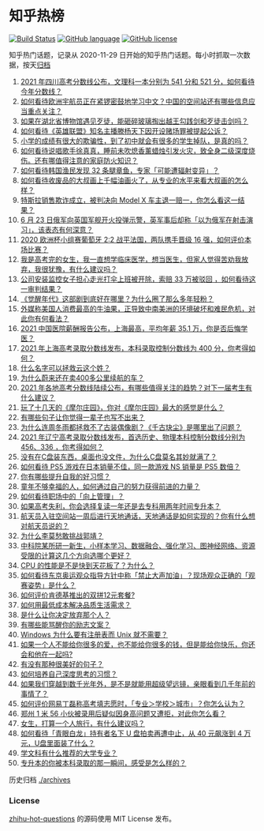 # 知乎热榜
[![Build Status](https://github.com/ToWeLong/zhihu-hot-questions/workflows/CI/badge.svg)](https://github.com/ToWeLong/zhihu-hot-questions/actions)
[![GitHub language](https://img.shields.io/badge/language-golang-orange.svg)](https://golang.org/)
[![GitHub license](https://img.shields.io/github/license/ToWeLong/zhihu-hot-questions)](https://github.com/ToWeLong/zhihu-hot-questions/blob/main/LICENSE)

知乎热门话题，记录从 2020-11-29 日开始的知乎热门话题。每小时抓取一次数据，按天[归档](./archives)

<!-- BEGIN -->

1. [2021 年四川高考分数线公布，文理科一本分别为 541 分和 521 分，如何看待今年分数线？](https://www.zhihu.com/question/466835029)
1. [如何看待欧洲宇航员正在紧锣密鼓地学习中文？中国的空间站还有哪些信息应当重点关注？](https://www.zhihu.com/question/466521697)
1. [如果在湖北省博物馆遇见歹徒，能砸碎玻璃掏出越王勾践剑和歹徒击剑吗？](https://www.zhihu.com/question/466117995)
1. [如何看待《英雄联盟》知名主播滕杨天下因开设赌场罪被提起公诉？](https://www.zhihu.com/question/464376334)
1. [小学的成绩有很大的欺骗性，到了初中就会有很多的学生掉队，是真的吗？](https://www.zhihu.com/question/433616847)
1. [如何看待说唱歌手徐真真，睡前未吹熄香薰蜡烛引发火灾，致全身二级深度烧伤。还有哪值得注意的家庭防火知识？](https://www.zhihu.com/question/466504088)
1. [如何看待韩国渔民发现 32 条腿章鱼，专家「可能遭辐射变异」？](https://www.zhihu.com/question/466878537)
1. [如何看待收废品的大叔画上千幅油画火了，从专业的水平来看大叔画的怎么样？](https://www.zhihu.com/question/466839329)
1. [特斯拉销售欺诈成立，被判决向 Model X 车主退一赔一，你怎么看这一结果？](https://www.zhihu.com/question/466355841)
1. [6 月 23 日俄军向英国军舰开火投弹示警，英军事后却称「以为俄军在射击演习」，该表态有何深意？](https://www.zhihu.com/question/466882658)
1. [2020 欧洲杯小组赛葡萄牙 2:2 战平法国，两队携手晋级 16 强，如何评价本场比赛？](https://www.zhihu.com/question/466781763)
1. [我是高考完的女生，我一直想学临床医学，想当医生，但家人觉得苦劝我放弃，我很犹豫，有什么建议吗？](https://www.zhihu.com/question/465870397)
1. [公司安装监控女子担心走光打伞上班被开除，索赔 33 万被驳回 ，如何看待这一审判结果？](https://www.zhihu.com/question/466782388)
1. [《觉醒年代》这部剧到底好在哪里？为什么圈了那么多年轻粉？](https://www.zhihu.com/question/459410613)
1. [外媒称美国人消费最高的牛油果，正导致中南美洲的环境破坏和难民危机，对此你有何看法？](https://www.zhihu.com/question/466723204)
1. [2021 中国医院薪酬报告公布，上海最高，平均年薪 35.1 万，你是否后悔学医？](https://www.zhihu.com/question/466745043)
1. [2021 年上海高考录取分数线发布，本科录取控制分数线为 400 分，你考得如何？](https://www.zhihu.com/question/466830077)
1. [什么名字可以拯救云这个姓？](https://www.zhihu.com/question/374976506)
1. [为什么蔚来还在卖400多公里续航的车？](https://www.zhihu.com/question/465399311)
1. [2021 年各地高考分数线陆续公布，有哪些值得关注的趋势？对下一届考生有什么建议？](https://www.zhihu.com/question/466694791)
1. [玩了十几天的《摩尔庄园》，你对《摩尔庄园》最大的感觉是什么？](https://www.zhihu.com/question/465468791)
1. [有哪些句子让你觉得一辈子也写不出来？](https://www.zhihu.com/question/452901323)
1. [为什么连周冬雨都拯救不了古装偶像剧？《千古玦尘》是哪里出了问题？](https://www.zhihu.com/question/465674599)
1. [2021 年辽宁高考录取分数线发布，首选历史、物理本科控制分数线分别为 456、336 ，你考得如何？](https://www.zhihu.com/question/466830812)
1. [没有在C盘装东西，桌面也没文件，为什么C盘莫名其妙就满了？](https://www.zhihu.com/question/456677257)
1. [如何看待 PS5 游戏在日本销量不佳，同一款游戏 NS 销量是 PS5 数倍？](https://www.zhihu.com/question/466531473)
1. [你有哪些提升自我的好习惯？](https://www.zhihu.com/question/362989562)
1. [童年不够幸福的人，如何通过自己的努力获得前进的力量？](https://www.zhihu.com/question/465576258)
1. [如何看待职场中的「向上管理」？](https://www.zhihu.com/question/317938538)
1. [如果高考失利，你会选择复读一年还是去专科用两年时间专升本？](https://www.zhihu.com/question/328514956)
1. [航天员入驻空间站一周后进行天地通话，天地通话是如何实现的？你有什么想对航天员说的？](https://www.zhihu.com/question/466697140)
1. [为什么李莫愁敢挑战郭靖？](https://www.zhihu.com/question/465518635)
1. [中科院某所研一新生，小样本学习、数据融合、强化学习、图神经网络、资源受限的计算这几个方向选哪个更好？](https://www.zhihu.com/question/464363782)
1. [CPU 的性能是不是快到天花板了？为什么？](https://www.zhihu.com/question/376567574)
1. [如何看待东京奥运观众指导方针中称「禁止大声加油」？现场观众正确的「观赛姿势」是什么？](https://www.zhihu.com/question/466962170)
1. [如何评价肯德基推出的双拼12元套餐?](https://www.zhihu.com/question/466259792)
1. [如何用最低成本解决品质生活需求？](https://www.zhihu.com/question/463153736)
1. [是什么让你决定放弃那个人？](https://www.zhihu.com/question/392671085)
1. [有哪些能骂醒你的励志文案？](https://www.zhihu.com/question/460383067)
1. [Windows 为什么要有注册表而 Unix 就不需要？](https://www.zhihu.com/question/20443070)
1. [如果一个人不能给你很多的爱，也不能给你很多的钱，但是能给你快乐，你还会和他在一起吗?](https://www.zhihu.com/question/458007669)
1. [有没有那种很美好的句子？](https://www.zhihu.com/question/455376898)
1. [如何培养自己深度思考的习惯？](https://www.zhihu.com/question/290935221)
1. [如果我们穿越到数千光年外，是不是就能用超级望远镜，亲眼看到几千年前的事情了？](https://www.zhihu.com/question/429699064)
1. [如何评价网易丁磊称高考填志愿时，「专业＞学校＞城市」？你怎么认为？](https://www.zhihu.com/question/466700024)
1. [郑州 1 米 56 小伙被录用后疑似因身高问题又遭拒，对此你怎么看？](https://www.zhihu.com/question/466582127)
1. [女生，打算一个人旅行，有什么建议吗？](https://www.zhihu.com/question/464649954)
1. [如何看待「青眼白龙」持有者名下 U 盘拍卖再遭中止，从 40 元飙涨到 4 万元，U盘里面装了什么？](https://www.zhihu.com/question/466587646)
1. [学文科有什么推荐的大学专业？](https://www.zhihu.com/question/377182672)
1. [专升本的你被本科录取的那一瞬间，感受是怎么样的？](https://www.zhihu.com/question/319798509)

<!-- END -->

历史归档 [./archives](./archives)


### License
[zhihu-hot-questions](https://github.com/towelong/zhihu-hot-questions) 的源码使用 MIT License 发布。